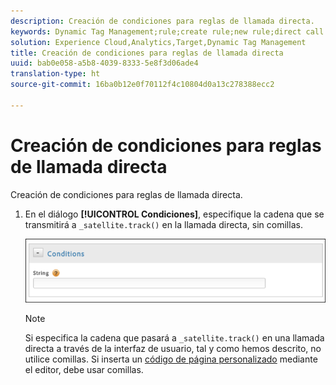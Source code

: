 ```yaml
---
description: Creación de condiciones para reglas de llamada directa.
keywords: Dynamic Tag Management;rule;create rule;new rule;direct call rule
solution: Experience Cloud,Analytics,Target,Dynamic Tag Management
title: Creación de condiciones para reglas de llamada directa
uuid: bab0e058-a5b8-4039-8333-5e8f3d06ade4
translation-type: ht
source-git-commit: 16ba0b12e0f70112f4c10804d0a13c278388ecc2

---
```



# Creación de condiciones para reglas de llamada directa

Creación de condiciones para reglas de llamada directa.

1. En el diálogo **[!UICONTROL Condiciones]**, especifique la cadena que se transmitirá a `_satellite.track()` en la llamada directa, sin comillas.

   ![](assets/conditions-direct-call.png)

   >[!NOTE]
   >
   >Si especifica la cadena que pasará a `_satellite.track()` en una llamada directa a través de la interfaz de usuario, tal y como hemos descrito, no utilice comillas. Si inserta un [código de página personalizado](/help/implement/c-implement-with-dtm/c-aa-tool/customize-page-code.md) mediante el editor, debe usar comillas.

